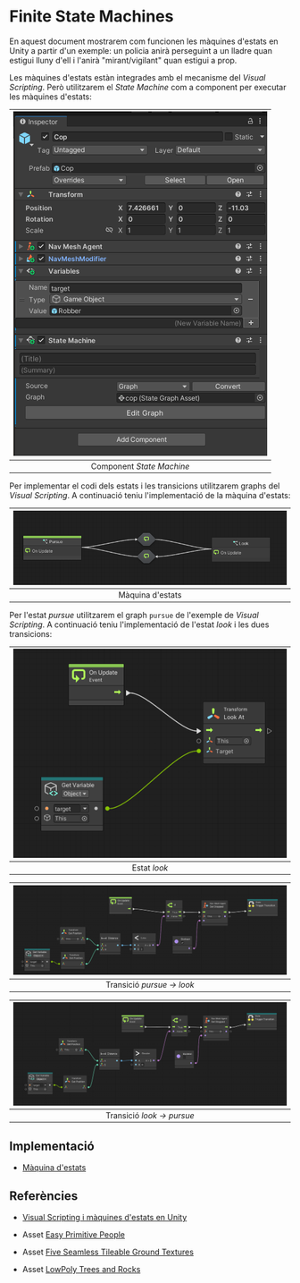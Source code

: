 # Finite State Machines

En aquest document mostrarem com funcionen les màquines d'estats en Unity a partir d'un exemple: un policia anirà perseguint a un lladre quan estigui lluny d'ell i l'anirà "mirant/vigilant" quan estigui a prop.

Les màquines d'estats estàn integrades amb el mecanisme del *Visual Scripting*. Però utilitzarem el *State Machine* com a component per executar les màquines d'estats:

|![](figures/copInspector2.png)|
|:--:| 
| Component *State Machine* |

Per implementar el codi dels estats i les transicions utilitzarem graphs del *Visual Scripting*. A continuació teniu l'implementació de la màquina d'estats:

|![](figures/fsm.png)|
|:--:| 
| Màquina d'estats |

Per l'estat *pursue* utilitzarem el graph `pursue` de l'exemple de *Visual Scripting*. A continuació teniu l'implementació de l'estat *look* i les dues transicions:

|![](figures/lookFSM.png)|
|:--:| 
| Estat *look* |

|![](figures/pursue2look.png)|
|:--:| 
| Transició *pursue -> look* |

|![](figures/look2pursue.png)|
|:--:| 
| Transició *look -> pursue* |


## Implementació

- [Màquina d'estats](demos/fsm.unitypackage)

## Referències

- [Visual Scripting i màquines d'estats en Unity](https://docs.unity3d.com/Packages/com.unity.visualscripting@1.9/manual/index.html)

- Asset [Easy Primitive People](https://assetstore.unity.com/packages/3d/characters/easy-primitive-people-161846)

- Asset [Five Seamless Tileable Ground Textures](https://assetstore.unity.com/packages/2d/textures-materials/floors/five-seamless-tileable-ground-textures-57060)

- Asset [LowPoly Trees and Rocks](https://assetstore.unity.com/packages/3d/vegetation/lowpoly-trees-and-rocks-88376)
